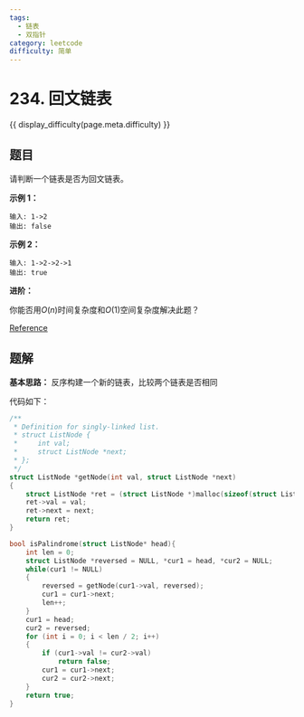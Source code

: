 ```yaml
---
tags:
  - 链表
  - 双指针
category: leetcode
difficulty: 简单
---
```


# 234. 回文链表

{{ display_difficulty(page.meta.difficulty) }}

## 题目

请判断一个链表是否为回文链表。

**示例 1：**

```
输入: 1->2
输出: false
```

**示例 2：**

```
输入: 1->2->2->1
输出: true
```

**进阶：**

你能否用$O(n)$时间复杂度和$O(1)$空间复杂度解决此题？

[Reference](https://leetcode-cn.com/problems/palindrome-linked-list)

## 题解

**基本思路：** 反序构建一个新的链表，比较两个链表是否相同

代码如下：

```c
/**
 * Definition for singly-linked list.
 * struct ListNode {
 *     int val;
 *     struct ListNode *next;
 * };
 */
struct ListNode *getNode(int val, struct ListNode *next)
{
    struct ListNode *ret = (struct ListNode *)malloc(sizeof(struct ListNode));
    ret->val = val;
    ret->next = next;
    return ret;
}

bool isPalindrome(struct ListNode* head){
    int len = 0;
    struct ListNode *reversed = NULL, *cur1 = head, *cur2 = NULL;
    while(cur1 != NULL)
    {
        reversed = getNode(cur1->val, reversed);
        cur1 = cur1->next;
        len++;
    }
    cur1 = head;
    cur2 = reversed;
    for (int i = 0; i < len / 2; i++)
    {
        if (cur1->val != cur2->val)
            return false;
        cur1 = cur1->next;
        cur2 = cur2->next;
    }
    return true;
}
```